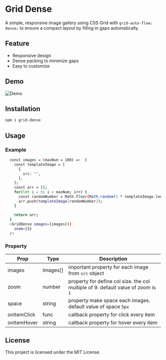 # Grid Dense
A simple, responsive image gallery using CSS Grid with `grid-auto-flow: dense;` to ensure a compact layout by filling in gaps automatically.

## Feature
- Responsive design
- Dense packing to minimize gaps
- Easy to customize

## Demo
![Demo](assets/demo.gif)

## Installation

```bash
npm i grid-dense
```

## Usage
### Example
```bash
  const images = (maxNum = 100) =>  {
    const templateImage = [
      {
        src: "",
      },
    ];
    const arr = [];
    for(let i = 0; i < maxNum; i++) {
      const randomNumber = Math.floor(Math.random() * templateImage.length);
      arr.push(templateImage[randomNumber]);
    }
  
    return arr;
  }
  <GridDense images={images()}
    zoom={3}
  />
```
### Property
| Prop     | Type | Description    |
|----------|-----|---------------|
| images | Images[]  | important property for each image from `src` object  |
| zoom | number  |  property for define col size. the col multiple of 9. default value of zoom is `1`    |
| space | string  | property make space each images. default value of space `5px`   
| onItemClick | func  | callback property for click every item   |
| onItemHover | string  | callback property for hover every item  |

## License
This project is licensed under the MIT License.



